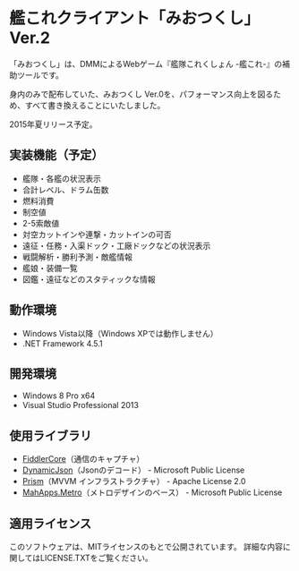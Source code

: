 # 艦これクライアント「みおつくし」Ver.2

「みおつくし」は、DMMによるWebゲーム『艦隊これくしょん -艦これ-』の補助ツールです。

身内のみで配布していた、みおつくし Ver.0を、パフォーマンス向上を図るため、すべて書き換えることにいたしました。

2015年夏リリース予定。

## 実装機能（予定）

* 艦隊・各艦の状況表示
 * 合計レベル、ドラム缶数
 * 燃料消費
 * 制空値
 * 2-5索敵値
 * 対空カットインや連撃・カットインの可否
* 遠征・任務・入渠ドック・工廠ドックなどの状況表示
* 戦闘解析・勝利予測・敵艦情報
* 艦娘・装備一覧
* 図鑑・遠征などのスタティックな情報

## 動作環境

* Windows Vista以降（Windows XPでは動作しません）
* .NET Framework 4.5.1

## 開発環境

* Windows 8 Pro x64
* Visual Studio Professional 2013

## 使用ライブラリ

* [FiddlerCore](http://fiddler2.com/fiddlercore)（通信のキャプチャ）
* [DynamicJson](http://dynamicjson.codeplex.com/)（Jsonのデコード） - Microsoft Public License
* [Prism](https://compositewpf.codeplex.com/)（MVVM インフラストラクチャ） - Apache License 2.0
* [MahApps.Metro](http://mahapps.com/)（メトロデザインのベース） - Microsoft Public License

## 適用ライセンス

このソフトウェアは、MITライセンスのもとで公開されています。
詳細な内容に関してはLICENSE.TXTをご覧ください。
